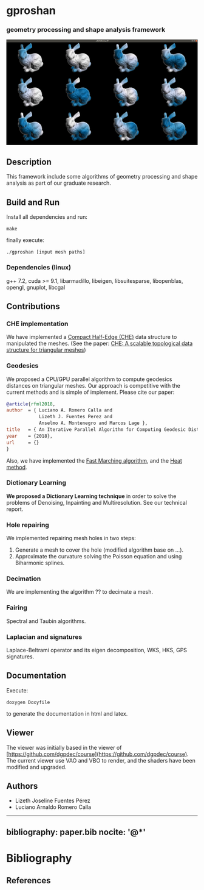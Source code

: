 # gproshan
### geometry processing and shape analysis framework

![](gproshan.png) 


## Description
This framework include some algorithms of geometry processing and shape analysis as part of our
graduate research.

## Build and Run
Install all dependencies and run:

	make

finally execute:

	./gproshan [input mesh paths]

### Dependencies (linux)
g++ 7.2, cuda >= 9.1, libarmadillo, libeigen, libsuitesparse, libopenblas, opengl, gnuplot, libcgal

## Contributions

### CHE implementation
We have implemented a [Compact Half-Edge (CHE)](http://citeseerx.ist.psu.edu/viewdoc/summary?doi=10.1.1.523.7580) data structure to manipulated the meshes. (See the paper: [CHE: A scalable topological data structure for triangular meshes](http://citeseerx.ist.psu.edu/viewdoc/summary?doi=10.1.1.523.7580))

### Geodesics
We proposed a CPU/GPU parallel algorithm to compute geodesics distances on triangular meshes. Our
approach is competitive with the current methods and is simple of implement. Please cite our paper:

```bibtex
@article{rfml2018,
author	= { Luciano A. Romero Calla and
			Lizeth J. Fuentes Perez and
			Anselmo A. Montenegro and Marcos Lage },
title	= { An Iterative Parallel Algorithm for Computing Geodesic Distances on Triangular Meshes},
year	= {2018},
url		= {}
}
```

Also, we have implemented the [Fast Marching algorithm](), and the [Heat method]().

### Dictionary Learning
**We proposed a Dictionary Learning technique** in order to solve the problems of Denoising, Inpainting and Multiresolution.
See our technical report.

### Hole repairing
We implemented repairing mesh holes in two steps:

1. Generate a mesh to cover the hole (modified algorithm base on ...).
2. Approximate the curvature solving the Poisson equation and using Biharmonic splines.

### Decimation
We are implementing the algorithm ?? to decimate a mesh. 

### Fairing
Spectral and Taubin algorithms.

### Laplacian and signatures
Laplace-Beltrami operator and its eigen decomposition, WKS, HKS, GPS signatures.

## Documentation
Execute:

	doxygen Doxyfile

to generate the documentation in html and latex.

## Viewer
The viewer was initially based in the viewer of [https://github.com/dgpdec/course](https://github.com/dgpdec/course). The current viewer use VAO and VBO to render, and the shaders have been modified and upgraded.

## Authors
- Lizeth Joseline Fuentes Pérez
- Luciano Arnaldo Romero Calla

---
bibliography: paper.bib
nocite: '@*'
---

# Bibliography
## References
